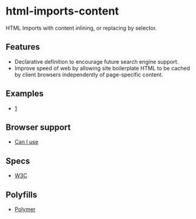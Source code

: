 # html-imports-content

HTML Imports with content inlining, or replacing by selector.

## Features
* Declarative definition to encourage future search engine support.
* Improve speed of web by allowing site boilerplate HTML to be cached by client browsers independently of page-specific content.

## Examples
* [1](https://rawgithub.com/AndersDJohnson/html-imports-content/master/examples/1/index.html)

## Browser support
* [Can I use](http://caniuse.com/imports)

## Specs
* [W3C](http://www.w3.org/TR/2013/WD-html-imports-20130514/)

## Polyfills
* [Polymer](https://github.com/polymer/HTMLImports)

